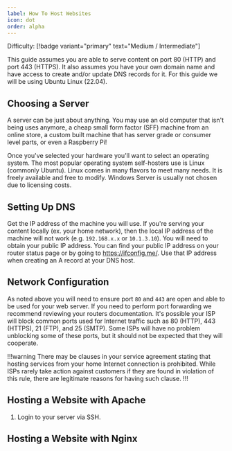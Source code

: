 ```yaml
---
label: How To Host Websites
icon: dot
order: alpha
---
```


Difficulty: [!badge variant="primary" text="Medium / Intermediate"]

This guide assumes you are able to serve content on port 80 (HTTP) and port 443 (HTTPS). It also assumes you have your own domain name and have access to create and/or update DNS records for it. For this guide we will be using Ubuntu Linux (22.04).

## Choosing a Server

A server can be just about anything. You may use an old computer that isn't being uses anymore, a cheap small form factor (SFF) machine from an online store, a custom built machine that has server grade or consumer level parts, or even a Raspberry Pi!

Once you've selected your hardware you'll want to select an operating system. The most popular operating system self-hosters use is Linux (commonly Ubuntu). Linux comes in many flavors to meet many needs. It is freely available and free to modify. Windows Server is usually not chosen due to licensing costs.

## Setting Up DNS

Get the IP address of the machine you will use. If you're serving your content locally (ex. your home network), then the local IP address of the machine will not work (e.g. `192.168.x.x` or `10.1.3.10`). You will need to obtain your public IP address. You can find your public IP address on your router status page or by going to https://ifconfig.me/. Use that IP address when creating an A record at your DNS host.

## Network Configuration

As noted above you will need to ensure port `80` and `443` are open and able to be used for your web server. If you need to perform port forwarding we recommend reviewing your routers documentation. It's possible your ISP will block common ports used for Internet traffic such as 80 (HTTP), 443 (HTTPS), 21 (FTP), and 25 (SMTP). Some ISPs will have no problem unblocking some of these ports, but it should not be expected that they will cooperate.

!!!warning
There may be clauses in your service agreement stating that hosting services from your home Internet connection is prohibited. While ISPs rarely take action against customers if they are found in violation of this rule, there are legitimate reasons for having such clause.
!!!

## Hosting a Website with Apache

1. Login to your server via SSH. 

## Hosting a Website with Nginx

